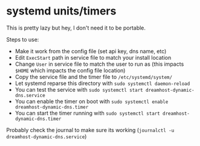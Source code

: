 # systemd units/timers

This is pretty lazy but hey, I don't need it to be portable.

Steps to use:
 * Make it work from the config file (set api key, dns name, etc)
 * Edit `ExecStart` path in service file to match your install location
 * Change `User` in service file to match the user to run as (this impacts `$HOME` which impacts the config file location)
 * Copy the service file and the timer file to `/etc/systemd/system/`
 * Let systemd reparse this directory with `sudo systemctl daemon-reload`
 * You can test the service with `sudo systemctl start dreamhost-dynamic-dns.service`
 * You can enable the timer on boot with `sudo systemctl enable dreamhost-dynamic-dns.timer`
 * You can start the timer running with `sudo systemctl start dreamhost-dynamic-dns.timer`

Probably check the journal to make sure its working (`journalctl -u dreamhost-dynamic-dns.service`)

